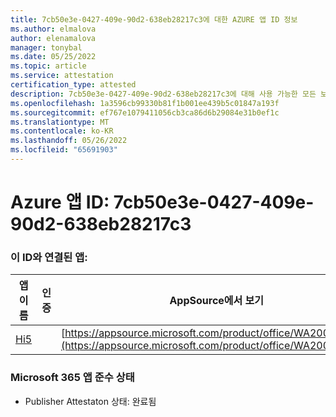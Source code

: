 ```yaml
---
title: 7cb50e3e-0427-409e-90d2-638eb28217c3에 대한 AZURE 앱 ID 정보
ms.author: elmalova
author: elenamalova
manager: tonybal
ms.date: 05/25/2022
ms.topic: article
ms.service: attestation
certification_type: attested
description: 7cb50e3e-0427-409e-90d2-638eb28217c3에 대해 사용 가능한 모든 보안 및 규정 준수 정보입니다.
ms.openlocfilehash: 1a3596cb99330b81f1b001ee439b5c01847a193f
ms.sourcegitcommit: ef767e1079411056cb3ca86d6b29084e31b0ef1c
ms.translationtype: MT
ms.contentlocale: ko-KR
ms.lasthandoff: 05/26/2022
ms.locfileid: "65691903"
---
```

# <a name="azure-app-id-7cb50e3e-0427-409e-90d2-638eb28217c3"></a>Azure 앱 ID: 7cb50e3e-0427-409e-90d2-638eb28217c3


### <a name="apps-associated-with-this-id"></a>이 ID와 연결된 앱:
| **앱 이름** | **인증** | **AppSource에서 보기** |
|--------------|---------------|-----------------------|
| [Hi5](../forward/WA200001610.md) |  | [https://appsource.microsoft.com/product/office/WA200001610](https://appsource.microsoft.com/product/office/WA200001610) |

### <a name="microsoft-365-app-compliance-status"></a>Microsoft 365 앱 준수 상태
- Publisher Attestaton 상태: 완료됨
